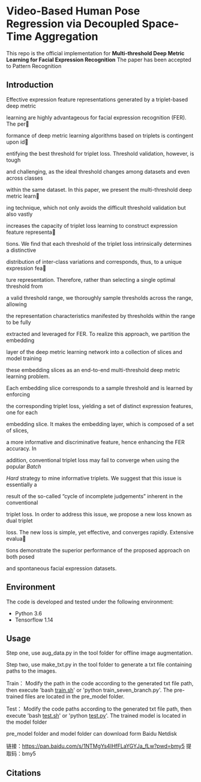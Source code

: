 # Video-Based Human Pose Regression via Decoupled Space-Time Aggregation

This repo is the official implementation for **Multi-threshold Deep Metric Learning for Facial
Expression Recognition** The paper has been accepted to Pattern Recognition



## Introduction

Effective expression feature representations generated by a triplet-based deep metric

learning are highly advantageous for facial expression recognition (FER). The per

formance of deep metric learning algorithms based on triplets is contingent upon id

entifying the best threshold for triplet loss. Threshold validation, however, is tough

and challenging, as the ideal threshold changes among datasets and even across classes

within the same dataset. In this paper, we present the multi-threshold deep metric learn

ing technique, which not only avoids the difficult threshold validation but also vastly

increases the capacity of triplet loss learning to construct expression feature representa

tions. We find that each threshold of the triplet loss intrinsically determines a distinctive

distribution of inter-class variations and corresponds, thus, to a unique expression fea

ture representation. Therefore, rather than selecting a single optimal threshold from

a valid threshold range, we thoroughly sample thresholds across the range, allowing

the representation characteristics manifested by thresholds within the range to be fully

extracted and leveraged for FER. To realize this approach, we partition the embedding

layer of the deep metric learning network into a collection of slices and model training

these embedding slices as an end-to-end multi-threshold deep metric learning problem.

Each embedding slice corresponds to a sample threshold and is learned by enforcing

the corresponding triplet loss, yielding a set of distinct expression features, one for each

embedding slice. It makes the embedding layer, which is composed of a set of slices,

a more informative and discriminative feature, hence enhancing the FER accuracy. In

addition, conventional triplet loss may fail to converge when using the popular *Batch*

*Hard* strategy to mine informative triplets. We suggest that this issue is essentially a

result of the so-called “cycle of incomplete judgements” inherent in the conventional

triplet loss. In order to address this issue, we propose a new loss known as dual triplet

loss. The new loss is simple, yet effective, and converges rapidly. Extensive evalua

tions demonstrate the superior performance of the proposed approach on both posed

and spontaneous facial expression datasets.


## Environment

The code is developed and tested under the following environment:

- Python 3.6
- Tensorflow 1.14

## Usage
Step one, use aug_data.py in the tool folder for offline image augmentation.

Step two, use make_txt.py in the tool folder to generate a txt file containing paths to the images.

Train： Modify the path in the code according to the generated txt file path, then execute 'bash [train.sh](http://train.sh/)' or 'python train_seven_branch.py'. The pre-trained files are located in the pre_model folder.

Test： Modify the code paths according to the generated txt file path, then execute 'bash [test.sh](http://test.sh/)' or 'python [test.py](http://test.py/)'. The trained model is located in the model folder

pre_model folder and model folder can download form Baidu Netdisk  

链接：https://pan.baidu.com/s/1NTMgYs4IHfFLaYGYJa_fLw?pwd=bmy5 
提取码：bmy5

## Citations



